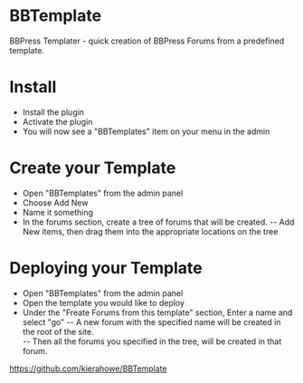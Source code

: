 # BBTemplate
BBPress Templater - quick creation of BBPress Forums from a predefined template.

# Install
- Install the plugin
- Activate the plugin
- You will now see a "BBTemplates" item on your menu in the admin

# Create your Template
- Open "BBTemplates" from the admin panel
- Choose Add New
- Name it something
- In the forums section, create a tree of forums that will be created.
-- Add New items, then drag them into the appropriate locations on the tree

# Deploying your Template
- Open "BBTemplates" from the admin panel
- Open the template you would like to deploy
- Under the "Freate Forums from this template" section, Enter a name and select "go"
--  A new forum with the specified name will be created in the root of the site.   
-- Then all the forums you specified in the tree, will be created in that forum.  


https://github.com/kierahowe/BBTemplate